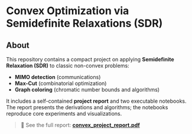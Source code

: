 # Convex Optimization via Semidefinite Relaxations (SDR)

## About
This repository contains a compact project on applying **Semidefinite Relaxation (SDR)** to classic non-convex problems:
- **MIMO detection** (communications)
- **Max-Cut** (combinatorial optimization)
- **Graph coloring** (chromatic number bounds and algorithms)

It includes a self-contained **project report** and two executable notebooks. The report presents the derivations and algorithms; the notebooks reproduce core experiments and visualizations.

> 📄 See the full report: **[convex_project_report.pdf](convex_project_report.pdf)**


